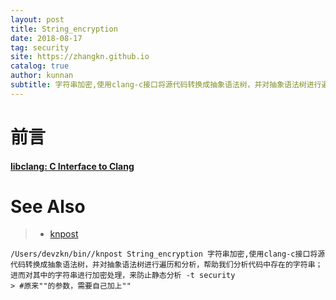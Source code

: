 ```yaml
---
layout: post
title: String_encryption
date: 2018-08-17
tag: security
site: https://zhangkn.github.io
catalog: true
author: kunnan
subtitle: 字符串加密,使用clang-c接口将源代码转换成抽象语法树，并对抽象语法树进行遍历和分析，帮助我们分析代码中存在的字符串；进而对其中的字符串进行加密处理，来防止静态分析
---
```




#  前言

#### [libclang: C Interface to Clang ](https://clang.llvm.org/doxygen/group__CINDEX.html)



# See Also 

>* [knpost](https://github.com/zhangkn/KNBin/blob/master/knpost) 
>
```
/Users/devzkn/bin//knpost String_encryption 字符串加密,使用clang-c接口将源代码转换成抽象语法树，并对抽象语法树进行遍历和分析，帮助我们分析代码中存在的字符串；进而对其中的字符串进行加密处理，来防止静态分析 -t security
> #原来""的参数，需要自己加上""
```

